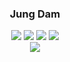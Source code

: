<div align="center">
  
### Jung Dam

<img src="https://img.shields.io/badge/C-00599C?style=badge&logo=c&logoColor=white" />
<img src="https://img.shields.io/badge/C%2B%2B-00599C?style=badge&logo=c%2B%2B&logoColor=white" />
<img src="https://img.shields.io/badge/Windows-0078D6?style=badge&logo=windows&logoColor=white" />
<img src="https://img.shields.io/badge/visualstudio-5C2D91?style=badge&logo=visualstudio&logoColor=white" />
<br>
<a href="https://damilylog.tistory.com"><img src="https://img.shields.io/badge/Tistory-000000?style=badge&logo=Tistory&logoColor=white" /></a>

</div>


